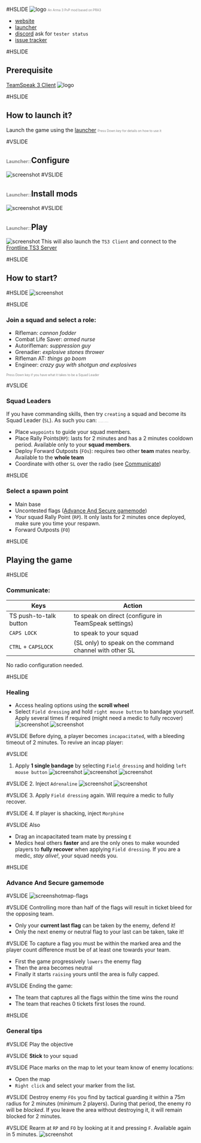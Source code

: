#HSLIDE
![logo](resources/frontline_logo_256.png)
<span style="font-size:0.6em; color:gray">An Arma 3 PvP mod based on PRA3</span>

  - [website](http://www.frontline.frl)
  - [launcher](https://get.frontline.frl)
  - [discord](http://discord.frontline.frl) ask for `tester status`
  - [issue tracker](http://issues.frontline.frl)

#HSLIDE
## Prerequisite
[TeamSpeak 3 Client](http://www.teamspeak.com/downloads) ![logo](https://www.teamspeak.com/assets/logos/teamspeak.png)

#HSLIDE
## How to launch it?
Launch the game using the [launcher](https://get.frontline.frl)
<span style="font-size:0.6em; color:gray">Press Down key for details on how to use it</span>

#VSLIDE
## <span style="font-size:0.6em; color:gray">Launcher::</span>Configure
![screenshot](resources/launcher-options.png)
#VSLIDE
## <span style="font-size:0.6em; color:gray">Launcher::</span>Install mods
![screenshot](resources/launcher-install.png)
#VSLIDE
## <span style="font-size:0.6em; color:gray">Launcher::</span>Play
![screenshot](resources/launcher-play.png)
This will also launch the `TS3 Client` and connect to the [Frontline TS3 Server](ts3server://frontline.frl)

#HSLIDE
## How to start?

#HSLIDE
![screenshot](resources/squad-screen.png)

#HSLIDE
### Join a squad and select a role:

- Rifleman: _cannon fodder_
- Combat Life Saver: _armed nurse_
- Autorifleman: _suppression guy_
- Grenadier: _explosive stones thrower_
- Rifleman AT: _things go boom_
- Engineer: _crazy guy with shotgun and explosives_

<span style="font-size:0.6em; color:gray">Press Down key if you have what it takes to be a Squad Leader</span>

#VSLIDE
### Squad Leaders
If you have commanding skills, then try `creating` a squad and become its Squad Leader (`SL`). As such you can:
<span style="font-size:0.1em; color:gray">keep pressing down to reveal the features</span>

- Place `waypoints` to guide your squad members.
- Place Rally Points(`RP`): lasts for 2 minutes and has a 2 minutes cooldown period. Available only to your __squad members__. <!-- .element: class="fragment" -->
- Deploy Forward Outposts (`FOs`): requires two other __team__ mates nearby. Available to the __whole team__ <!-- .element: class="fragment" -->
- Coordinate with other `SL` over the radio (see [Communicate](#communicate)) <!-- .element: class="fragment" -->

#HSLIDE
### Select a spawn point
- Main base
- Uncontested flags ([Advance And Secure gamemode](#aasgamemode))
- Your squad Rally Point (`RP`). It only lasts for 2 minutes once deployed, make sure you time your respawn.
- Forward Outposts (`FO`)

#HSLIDE
## Playing the game

#HSLIDE
### <a name="communicate"></a>Communicate:

<table>
<thead><tr><th>Keys</th><th>Action</th></tr></thead>
<tbody>
<tr>
  <td>TS push-to-talk button</td>
  <td>to speak on direct (configure in TeamSpeak settings)</td>
</tr>
<tr>
  <td><code>CAPS LOCK</code></td>
  <td>to speak to your squad</td>
</tr>
<tr>
  <td><code>CTRL</code>&nbsp;+&nbsp;<code>CAPSLOCK</code></td>
  <td>(SL only) to speak on the command channel with other SL</td>
</tr>
</tbody>
</table>

No radio configuration needed.

#HSLIDE
### Healing
- Access healing options using the __scroll wheel__
- Select `Field dressing` and hold `right mouse button` to bandage yourself. Apply several times if required (might need a medic to fully recover)
![screenshot](resources/field-dressing.png)
![screenshot](resources/bandage.png)

#VSLIDE
Before dying, a player becomes `incapacitated`, with a bleeding timeout of 2 minutes. To revive an incap player:

#VSLIDE
1. Apply __1 single bandage__ by selecting `Field dressing` and holding `left mouse button`
![screenshot](resources/field-dressing.png)
![screenshot](resources/bandage.png)
![screenshot](resources/bandage-in-progress.png)

#VSLIDE
2. Inject `Adrenaline`
![screenshot](resources/adrenaline.png)
![screenshot](resources/adrenaline-in-progress.png)

#VSLIDE
3. Apply `Field dressing` again. Will require a medic to fully recover.

#VSLIDE
4. If player is shacking, inject `Morphine`

#VSLIDE
Also

- Drag an incapacitated team mate by pressing `E`
- Medics heal others __faster__ and are the only ones to make wounded players to __fully recover__ when applying `Field dressing`. If you are a medic, _stay alive!_, your squad needs you.

#HSLIDE
### <a name="aasgamemode"></a>Advance And Secure gamemode

#VSLIDE
![screenshot](resources/rp.png)map-flags

#VSLIDE
Controlling more than half of the flags will result in ticket bleed for the opposing team.
- Only your __current last flag__ can be taken by the enemy, defend it!
- Only the next enemy or neutral flag to your last can be taken, take it!

#VSLIDE
To capture a flag you must be within the marked area and the player count difference must be of at least one towards your team.
- First the game progressively `lowers` the enemy flag
- Then the area becomes neutral
- Finally it starts `raising` yours until the area is fully capped.

#VSLIDE
Ending the game:
- The team that captures all the flags within the time wins the round
- The team that reaches 0 tickets first loses the round.

#HSLIDE
### General tips
#VSLIDE
Play the objective

#VSLIDE
__Stick__ to your squad

#VSLIDE
Place marks on the map to let your team know of enemy locations:
  * Open the map
  * `Right click` and select your marker from the list.

#VSLIDE
Destroy enemy `FOs` you find by tactical guarding it within a 75m radius for 2 minutes (minimum 2 players). During that period, the enemy `FO` will be _blocked_. If you leave the area without destroying it, it will remain blocked for 2 minutes.

#VSLIDE
Rearm at `RP` and `FO` by looking at it and pressing `F`. Available again in 5 minutes.
![screenshot](resources/rp.png)
